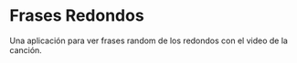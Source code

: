 # Frases Redondos

Una aplicación para ver frases random de los redondos con el video de la canción.
